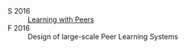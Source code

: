 <dl>
  <dt>S 2016</dt> <dd>
  <a href="(http://bit.ly/peersatscale">Learning with Peers</a>
  </dd>
  <dt>F 2016</dt> <dd>Design of large-scale Peer Learning Systems</dd>
</dl>
